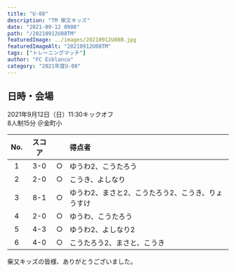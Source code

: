 ```yaml
---
title: "U-08"
description: "TM 柴又キッズ"
date: "2021-09-12 0900"
path: "/20210912U08TM"
featuredImage: ../images/20210912U08B.jpg
featuredImageAlt: "20210912U08TM"
tags: ["トレーニングマッチ"]
author: "FC Esblanco"
category: "2021年度U-08"
---
```


## 日時・会場


2021年9月12日（日）11:30キックオフ  
8人制15分
＠金町小

| No.| スコア |   | 得点者  |
|:--:|:------:|:-:|:--------|
| 1  | 3-0 | ○ |ゆうわ2、こうたろう|
| 2  | 2-0 | ○ |こうき、よしなり|
| 3  | 8-1 | ○ |ゆうわ2、まさと2、こうたろう2、こうき、りょうすけ|
| 4  | 2-0 | ○ |ゆうわ、こうたろう|
| 5  | 4-3 | ○ |ゆうわ2、よしなり2|
| 6  | 4-0 | ○ |こうたろう2、まさと、こうき|



柴又キッズの皆様、ありがとうございました。
